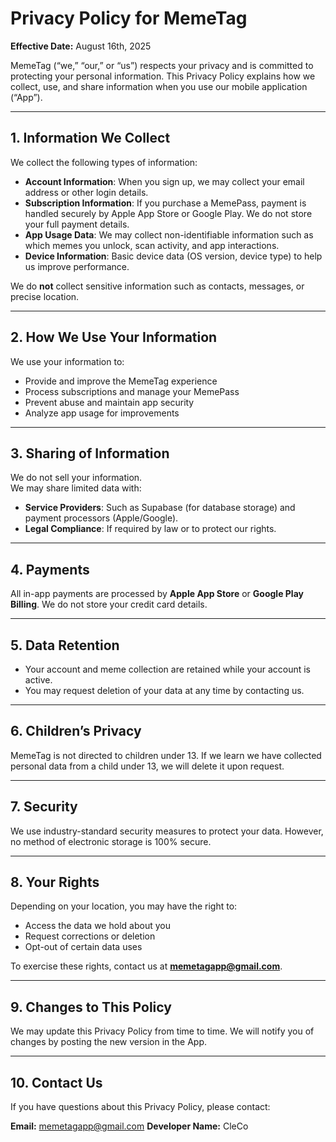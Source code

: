 # Privacy Policy for MemeTag  

**Effective Date:** August 16th, 2025  

MemeTag (“we,” “our,” or “us”) respects your privacy and is committed to protecting your personal information. This Privacy Policy explains how we collect, use, and share information when you use our mobile application (“App”).  

---

## 1. Information We Collect
We collect the following types of information:  
- **Account Information**: When you sign up, we may collect your email address or other login details.  
- **Subscription Information**: If you purchase a MemePass, payment is handled securely by Apple App Store or Google Play. We do not store your full payment details.  
- **App Usage Data**: We may collect non-identifiable information such as which memes you unlock, scan activity, and app interactions.  
- **Device Information**: Basic device data (OS version, device type) to help us improve performance.  

We do **not** collect sensitive information such as contacts, messages, or precise location.  

---

## 2. How We Use Your Information
We use your information to:  
- Provide and improve the MemeTag experience  
- Process subscriptions and manage your MemePass  
- Prevent abuse and maintain app security  
- Analyze app usage for improvements  

---

## 3. Sharing of Information
We do not sell your information.  
We may share limited data with:  
- **Service Providers**: Such as Supabase (for database storage) and payment processors (Apple/Google).  
- **Legal Compliance**: If required by law or to protect our rights.  

---

## 4. Payments
All in-app payments are processed by **Apple App Store** or **Google Play Billing**. We do not store your credit card details.  

---

## 5. Data Retention
- Your account and meme collection are retained while your account is active.  
- You may request deletion of your data at any time by contacting us.  

---

## 6. Children’s Privacy
MemeTag is not directed to children under 13. If we learn we have collected personal data from a child under 13, we will delete it upon request.  

---

## 7. Security
We use industry-standard security measures to protect your data. However, no method of electronic storage is 100% secure.  

---

## 8. Your Rights
Depending on your location, you may have the right to:  
- Access the data we hold about you  
- Request corrections or deletion  
- Opt-out of certain data uses  

To exercise these rights, contact us at **memetagapp@gmail.com**.  

---

## 9. Changes to This Policy
We may update this Privacy Policy from time to time. We will notify you of changes by posting the new version in the App.  

---

## 10. Contact Us
If you have questions about this Privacy Policy, please contact:  

**Email:** memetagapp@gmail.com 
**Developer Name:** CleCo 
